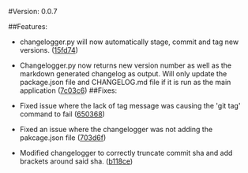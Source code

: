 #Version: 0.0.7

##Features:

-  changelogger.py will now automatically stage, commit and tag new versions. ([15fd74](https://github.com/BrandonGower-Winter/ABMECS/commit/15fd74bd64e7ef64a3829f7fc4ab37f28093f069))
-  Changelogger.py now returns new version number as well as the markdown generated changelog as output. Will only update the package.json file and CHANGELOG.md file if it is run as the main application ([7c03c6](https://github.com/BrandonGower-Winter/ABMECS/commit/7c03c6a8182fcff3d02d618adea89d2ef949a892))
##Fixes:

- Fixed issue where the lack of tag message was causing the 'git tag' command to fail ([650368](https://github.com/BrandonGower-Winter/ABMECS/commit/650368512eaff2f8fe8eeb246d33e3eb3847b836))
- Fixed an issue where the changelogger was not adding the pakcage.json file ([703d6f](https://github.com/BrandonGower-Winter/ABMECS/commit/703d6f664685ad35070d84575b3bfd04a5b6b03c))
-  Modified changelogger to correctly truncate commit sha and add brackets around said sha. ([b118ce](https://github.com/BrandonGower-Winter/ABMECS/commit/b118ceb508aa074c8d9efd1314f0862d27ff4b70))
